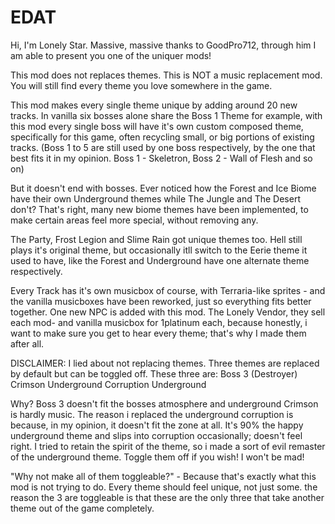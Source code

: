 # EDAT
Hi, I'm Lonely Star.
Massive, massive thanks to GoodPro712, through him I am able to present you one of the uniquer mods!

This mod does not replaces themes. This is NOT a music replacement mod. You will still find every theme you love somewhere in the game.

This mod makes every single theme unique by adding around 20 new tracks. 
In vanilla six bosses alone share the Boss 1 Theme for example, with this mod every single boss will have it's own custom composed theme, specifically for this game, often recycling small, or big portions of existing tracks. 
(Boss 1 to 5 are still used by one boss respectively, by the one that best fits it in my opinion. Boss 1 - Skeletron, Boss 2 - Wall of Flesh and so on)

But it doesn't end with bosses. Ever noticed how the Forest and Ice Biome have their own Underground themes while The Jungle and The Desert don't? That's right, many new biome themes have been implemented, to make certain areas feel more special, without removing any.

The Party, Frost Legion and Slime Rain got unique themes too.
Hell still plays it's original theme, but occasionally itll switch to the Eerie theme it used to have, like the Forest and Underground have one alternate theme respectively.

Every Track has it's own musicbox of course, with Terraria-like sprites - and the vanilla musicboxes have been reworked, just so everything fits better together.
One new NPC is added with this mod. The Lonely Vendor, they sell each mod- and vanilla musicbox for 1platinum each, because honestly, i want to make sure you get to hear every theme; that's why I made them after all.


DISCLAIMER: I lied about not replacing themes. Three themes are replaced by default but can be toggled off. These three are:
Boss 3 (Destroyer)
Crimson Underground
Corruption Underground

Why?
Boss 3 doesn't fit the bosses atmosphere and underground Crimson is hardly music. 
The reason i replaced the underground corruption is because, in my opinion, it doesn't fit the zone at all. It's 90% the happy underground theme and slips into corruption occasionally; doesn't feel right. I tried to retain the spirit of the theme, so i made a sort of evil remaster of the underground theme.
Toggle them off if you wish! I won't be mad!

"Why not make all of them toggleable?" - Because that's exactly what this mod is not trying to do. Every theme should feel unique, not just some. the reason the 3 are toggleable is that these are the only three that take another theme out of the game completely.